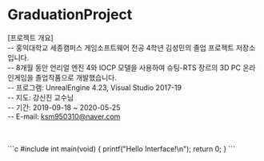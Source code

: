 ﻿# GraduationProject  
[프로젝트 개요]<br>
-- 홍익대학교 세종캠퍼스 게임소프트웨어 전공 4학년 김성민의 졸업 프로젝트 저장소입니다.<br>
-- 8개월 동안 언리얼 엔진 4와 IOCP 모델을 사용하여 슈팅-RTS 장르의 3D PC 온라인게임을 졸업작품으로 개발했습니다.<br>
-- 프로그램: UnrealEngine 4.23, Visual Studio 2017-19<br>
-- 지도: 강신진 교수님<br>
-- 기간: 2019-09-18 ~ 2020-05-25<br>
-- E-mail: ksm950310@naver.com<br>
<br>

<br>
```c
#include<stdio.h>
int main(void)
{
printf("Hello Interface!\n");
return 0;
}
```
